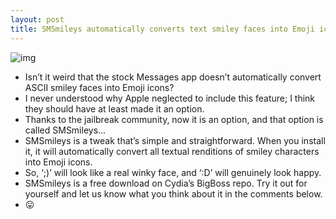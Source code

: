 ```yaml
---
layout: post
title: SMSmileys automatically converts text smiley faces into Emoji icons
---
```

![img](http://media.idownloadblog.com/wp-content/uploads/2012/03/SMSSmileys-Screenshot.jpg)
* Isn’t it weird that the stock Messages app doesn’t automatically convert ASCII smiley faces into Emoji icons?
* I never understood why Apple neglected to include this feature; I think they should have at least made it an option.
* Thanks to the jailbreak community, now it is an option, and that option is called SMSmileys…
* SMSmileys is a tweak that’s simple and straightforward. When you install it, it will automatically convert all textual renditions of smiley characters into Emoji icons.
* So, ‘;)’ will look like a real winky face, and ‘:D’ will genuinely look happy.
* SMSmileys is a free download on Cydia’s BigBoss repo. Try it out for yourself and let us know what you think about it in the comments below.
* 😛

